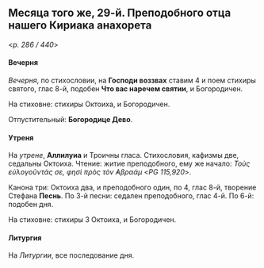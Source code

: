 
## Месяца того же, 29-й. Преподобного отца нашего Кириака анахорета  

<*p. 286 / 440*>

#### Вечерня

*Вечерня*, по стихословии, на **Господи воззвах** ставим 4 и поем стихиры святого, глас 8-й, 
подобен **Что вас наречем святии**, и Богородичен. 

На стиховне: стихиры Октоиха, и Богородичен.

Отпустительный: **Богородице Дево**. 

#### Утреня

На *утрене*, **Аллилуиа** и Троичны гласа. Стихословия, кафизмы две, седальны Октоиха. 
Чтение: житие преподобного, ему же начало: *Τοὺς εὐλογοῦντάς σε, φησὶ πρὸς τὸν ̓Αβραάμ* <*PG 115,920*>. 

Канона три: Октоиха два, и преподобного один, по 4, глас 8-й, творение Стефана **Песнь**. 
По 3-й песни: седален преподобного, глас 4-й. 
По 6-й: подобен дня. 

На стиховне: стихиры 3 Октоиха, и Богородичен. 

#### Литургия

На *Литургии*, все последование дня. 

